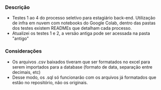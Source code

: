 ### Descrição
* Testes 1 ao 4 do processo seletivo para estagiário back-end. Utilização de infra em nuvem com notebooks do Google Colab, dentro das pastas dos testes existem READMEs que detalham cada processo.
* Atualizei os testes 1 e 2, a versão antiga pode ser acessada na pasta "antigo"

### Considerações
* Os arquivos .csv baixados tiveram que ser formatados no excel para serem importados para a database (formato de data, separação entre decimais, etc)
* Desse modo, os .sql só funcionarão com os arquivos já formatados que estão no repositório, não os originais.
  
